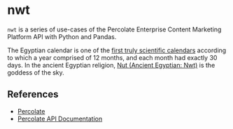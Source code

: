 nwt
=====

`nwt` is a series of use-cases of the Percolate Enterprise Content Marketing Platform API with Python and Pandas.

The Egyptian calendar is one of the [first truly scientific calendars](https://www.timecenter.com/articles/the-history-of-the-western-calendar/) according to which a year comprised of 12 months, and each month had exactly 30 days. In the ancient Egyptian religion, [Nut (Ancient Egyptian: Nwt)](https://en.wikipedia.org/wiki/Nut_(goddess)) is the goddess of the sky.

## References
* [Percolate](https://percolate.com)
* [Percolate API Documentation](https://percolate.com/docs/api/)
